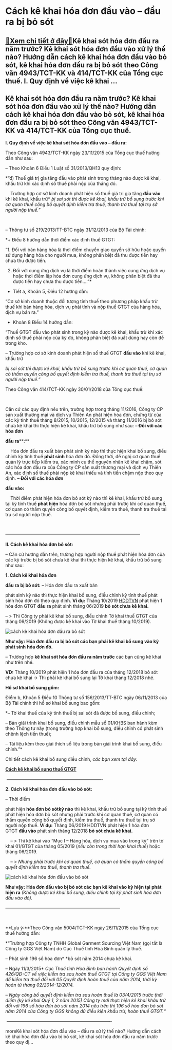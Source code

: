 Cách kê khai hóa đơn đầu vào – đầu ra bị bỏ sót
===============================================

[:gift:Xem chi tiết ở đây:gift:](https://hddtvn.com/cach-ke-khai-hoa-don-dau-vao-dau-ra-bi-bo-sot/)Kê khai sót hóa đơn đầu ra năm trước? Kê khai sót hóa đơn đầu vào xử lý thế nào? Hướng dẫn cách kê khai hóa đơn đầu vào bỏ sót, kê khai hóa đơn đầu ra bị bỏ sót theo Công văn 4943/TCT-KK và 414/TCT-KK của Tổng cục thuế. I. Quy định về việc kê khai …
---------------------------------------------------------------------------------------------------------------------------------------------------------------------------------------------------------------------------------------------------------



Kê khai sót hóa đơn đầu ra năm trước? Kê khai sót hóa đơn đầu vào xử lý thế nào? Hướng dẫn cách kê khai hóa đơn đầu vào bỏ sót, kê khai hóa đơn đầu ra bị bỏ sót theo Công văn 4943/TCT-KK và 414/TCT-KK của Tổng cục thuế.
-----------------------------------------------------------------------------------------------------------------------------------------------------------------------------------------------------------------------------


**I. Quy định về việc kê khai sót hóa đơn đầu vào – đầu ra:**


Theo Công văn 4943/TCT-KK ngày 23/11/2015 của Tổng cục thuế hướng dẫn như sau:


– Theo Khoản 6 Điều 1 Luật số 31/2013/QH13 quy định:  

*“đ) Thuế giá trị gia tăng đầu vào phát sinh trong tháng nào được kê khai, khấu trừ khi xác định số thuế phải nộp của tháng đó.   

    Trường hợp cơ sở kinh doanh phát hiện số thuế giá trị gia tăng **đầu vào** khi kê khai, khấu trừ* *bị sai sót* *thì được kê khai, khấu trừ bổ sung trước khi cơ quan thuế công bố quyết định kiểm tra thuế, thanh tra thuế tại trụ sở người nộp thuế.”*  

   

– Thông tư số 219/2013/TT-BTC ngày 31/12/2013 của Bộ Tài chính:  

*+ Điều 8 hướng dẫn thời điểm xác định thuế GTGT:  

“1. Đối với bán hàng hóa là thời điểm chuyển giao quyền sở hữu hoặc quyền sử dụng hàng hóa cho người mua, không phân biệt đã thu được tiền hay chưa thu được tiền.  

2. Đối với cung ứng dịch vụ là thời điểm hoàn thành việc cung ứng dịch vụ hoặc thời điểm lập hóa đơn cung ứng dịch vụ, không phân biệt đã thu được tiền hay chưa thu được tiền….”*


+ Tiết a, Khoản 5, Điều 12 hướng dẫn:  

“Cơ sở kinh doanh thuộc đối tượng tính thuế theo phương pháp khấu trừ thuế khi bán hàng hóa, dịch vụ phải tính và nộp thuế GTGT của hàng hóa, dịch vụ bán ra.”  

+ Khoản 8 Điều 14 hướng dẫn:  

“Thuế GTGT đầu vào phát sinh trong kỳ nào được kê khai, khấu trừ khi xác định số thuế phải nộp của kỳ đó, không phân biệt đã xuất dùng hay còn để trong kho.  

– Trường hợp cơ sở kinh doanh phát hiện số thuế GTGT **đầu vào** khi kê khai, khấu trừ

 *bị sai sót* *thì được kê khai, khấu trừ bổ sung trước khi cơ quan thuế, cơ quan có thẩm quyền công bố quyết định kiểm tra thuế, thanh tra thuế tại trụ sở người nộp thuế.”*




Theo Công văn 414/TCT-KK ngày 30/01/2018 của Tổng cục thuế:  

   

 Căn cứ các quy định nêu trên, trường hợp trong tháng 11/2016, Công ty CP sản xuất thương mại và dịch vụ Thiên An phát hiện hóa đơn, chứng từ của các kỳ tính thuế tháng 8/2015, 10/2015, 12/2015 và tháng 11/2016 bị bỏ sót chưa kê khai thì thực hiện kê khai, khấu trừ bổ sung như sau:
**– Đối với các hóa đơn** 

**đầu ra****:**  

     Hóa đơn đầu ra xuất bán phát sinh kỳ nào thì thực hiện khai bổ sung, điều chỉnh kỳ tính thuế **phát sinh** hóa đơn đó. Đồng thời, đề nghị cơ quan thuế quản lý trực tiếp kiểm tra, xác minh cụ thể nguyên nhân kê khai chậm, sót các hóa đơn đầu ra của Công ty CP sản xuất thương mại và dịch vụ Thiên An, xác định số thuế phải nộp kê khai thiếu và tính tiền chậm nộp theo quy định.
**– Đối với các hóa đơn** 

**đầu vào:**  

     Thời điểm phát hiện hóa đơn bỏ sót kỳ nào thì kê khai, khấu trừ bổ sung tại kỳ tính thuế **phát hiện** hóa đơn bỏ sót nhưng phải trước khi cơ quan thuế, cơ quan có thẩm quyền công bố quyết định, kiểm tra thuế, thanh tra thuế tại trụ sở người nộp thuế.  

  




  

 ——————————————————————————————

  

**II. Cách kê khai hóa đơn bỏ sót:**

– Căn cứ hướng dẫn trên, trường hợp người nộp thuế phát hiện hóa đơn của các kỳ trước bị bỏ sót chưa kê khai thì thực hiện kê khai, khấu trừ bổ sung như sau:


**1. Cách kê khai hóa đơn** 

**đầu ra** **bị bỏ sót:**
– Hóa đơn đầu ra xuất bán 

phát sinh kỳ nào thì thực hiện khai bổ sung, điều chỉnh kỳ tính thuế phát sinh hóa đơn đó theo quy định.
**Ví dụ:** Tháng 10/2019 [HDDTVN](http://hddtvn.com/ "HDDTVN") phát hiện 1 hóa đơn GTGT **đầu ra** phát sinh tháng 06/2019 **bỏ sót chưa kê khai.**  

– > Thì Công ty phải kê khai bổ sung, điều chỉnh Tờ khai thuế GTGT của tháng 06/2019 (Không được kê khai vào Tờ khai thuế tháng 10/2019).



![cách kê khai hóa đơn đầu ra bỏ sót](https://hddtvn.com/wp-content/uploads/2021/01/ke-khai-hoa-don-dau-ra-bo-sot.png "cách kê khai hóa đơn đầu ra bỏ sót")

**Như vậy:** **Hóa đơn đầu ra bị bỏ sót các bạn phải** **kê khai bổ sung vào kỳ phát sinh** **hóa đơn đó.**


– Trường hợp **kê khai sót hóa đơn đầu ra năm trước** các bạn cũng kê khai như trên nhé.  

**VD:** Tháng 10/2019 phát hiện 1 hóa đơn đầu ra của tháng 12/2018 bỏ sót chưa kê khai -> Thì phải kê khai bổ sung lại Tờ khai tháng 12/2018 nhé.


**Hồ sơ khai bổ sung gồm:**


Điểm b, Khoản 5 Điều 10 Thông tư số 156/2013/TT-BTC ngày 06/11/2013 của Bộ Tài chính thì hồ sơ khai bổ sung bao gồm:  

*– Tờ khai thuế của kỳ tính thuế bị sai sót đã được bổ sung, điều chỉnh;  

– Bản giải trình khai bổ sung, điều chỉnh mẫu số 01/KHBS ban hành kèm theo Thông tư này (trong trường hợp khai bổ sung, điều chỉnh có phát sinh chênh lệch tiền thuế);  

– Tài liệu kèm theo giải thích số liệu trong bản giải trình khai bổ sung, điều chỉnh.”*


Chi tiết cách kê khai bổ sung điều chỉnh, *các bạn xem tại đây:*



**[Cách kê khai bổ sung thuế GTGT](# "cách kê khai bổ sung thuế GTGT")**

  

 —————————————————————-

**2. Cách kê khai hóa đơn** **đầu vào** **bỏ sót:**


– Thời điểm 

phát hiện **hóa đơn bỏ sótkỳ nào** thì kê khai, khấu trừ bổ sung tại kỳ tính thuế phát hiện hóa đơn bỏ sót nhưng phải trước khi cơ quan thuế, cơ quan có thẩm quyền công bố quyết định, kiểm tra thuế, thanh tra thuế tại trụ sở người nộp thuế.
**Ví dụ:** Tháng 06/2019 HDDTVN phát hiện 1 hóa đơn GTGT **đầu vào** phát sinh tháng 12/2018 **bỏ sót chưa kê khai.**  

    – > Thì kê khai vào “Mục I – Hàng hóa, dịch vụ mua vào trong kỳ” trên tờ khai 01/GTGT của tháng 05/2019 (*nếu còn trong thời hạn khai thuế*) hoặc tháng 06/2019.  

    – > *Nhưng phải trước khi cơ quan thuế, cơ quan có thẩm quyền công bố quyết định kiểm tra thuế, thanh tra thuế.*



![cách kê khai hóa đơn đầu vào bỏ sót](https://hddtvn.com/wp-content/uploads/2021/01/ke-khai-hoa-don-dau-vao-bo-sot.png "cách kê khai hóa đơn đầu vào bỏ sót")
   

**Như vậy:** **Hóa đơn đầu vào bị bỏ sót các bạn** **kê khai vào kỳ hiện tại** **phát hiện ra** *(Không được kê khai bổ sung, điều chỉnh tại kỳ phát sinh hóa đơn đầu vào đó).*



  



  

 —————————————————————————–  

  

**Lưu ý:**Theo Công văn 5004/TCT-KK ngày 26/11/2015 của Tổng cục thuế hướng dẫn:

*“Trường hợp Công ty TNHH Global Garment Sourcing Việt Nam (gọi tắt là Công ty GGS Việt Nam) do Cục Thuế tỉnh Hòa Bình quản lý thuế.  

– Phát sinh 196 số hóa đơn* *bỏ sót năm 2014 chưa kê khai.  

– Ngày 11/3/2015* *Cục Thuế tỉnh Hòa Bình ban hành Quyết định số 426/QĐ-CT về việc kiểm tra sau hoàn thuế GTGT tại Công ty GGS Việt Nam để kiểm tra thuế đối với 05 Quyết định* *hoàn thuế của năm 2014,* *thời* *kỳ hoàn từ tháng 02/2014-12/2014.*  

*– Ngày công bố quyết định kiểm tra sau hoàn thuế* *là 03/4/2015 trước thời điểm (kỳ kê khai Quý 1, 2 năm 2015)* *Công ty mới thực hiện kê khai khấu trừ đối với 196 số hóa đơn bỏ sót năm 2014 nêu trên thì 196 số hóa đơn bỏ sót năm 2014 của Công ty GGS không đủ điều kiện khấu trừ, hoàn thuế GTGT.“*



  



 ———————————————————————-




moreKê khai sót hóa đơn đầu vào – đầu ra xử lý thế nào? Hướng dẫn cách kê khai hóa đơn đầu vào bị bỏ sót, kê khai sót hóa đơn đầu ra năm trước theo quy đị…

